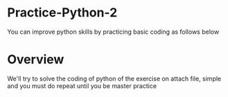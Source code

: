 # Practice-Python-2
You can improve python skills by practicing basic coding as follows below

# Overview
We'll try to solve the coding of python of the exercise on attach file,
simple and you must do repeat until you be master practice
